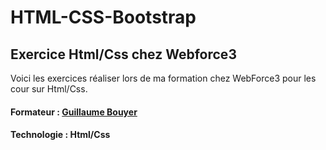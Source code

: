 # HTML-CSS-Bootstrap
## Exercice Html/Css chez Webforce3

Voici les exercices réaliser lors de ma formation chez WebForce3 pour les cour sur  Html/Css.

#### Formateur : [Guillaume Bouyer](https://www.linkedin.com/in/guillaume-bouyer-872034175/)
#### Technologie : Html/Css

